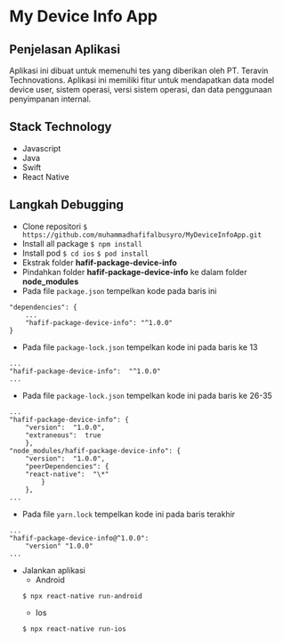 # My Device Info App

## Penjelasan Aplikasi

Aplikasi ini dibuat untuk memenuhi tes yang diberikan oleh PT. Teravin Technovations. Aplikasi ini memiliki fitur untuk mendapatkan data model device user, sistem operasi, versi sistem operasi, dan data penggunaan penyimpanan internal.

## Stack Technology

- Javascript
- Java
- Swift
- React Native

## Langkah Debugging

- Clone repositori
  `$ https://github.com/muhammadhafifalbusyro/MyDeviceInfoApp.git`
- Install all package
  `$ npm install`
- Install pod
  `$ cd ios`
  `$ pod install`
- Ekstrak folder **hafif-package-device-info**
- Pindahkan folder **hafif-package-device-info** ke dalam folder **node_modules**
- Pada file `package.json` tempelkan kode pada baris ini

```
"dependencies": {
	...
	"hafif-package-device-info": "^1.0.0"
}
```

- Pada file `package-lock.json` tempelkan kode ini pada baris ke 13

```
...
"hafif-package-device-info":  "^1.0.0"
...
```

- Pada file `package-lock.json` tempelkan kode ini pada baris ke 26-35

```
...
"hafif-package-device-info": {
	"version":  "1.0.0",
	"extraneous":  true
	},
"node_modules/hafif-package-device-info": {
	"version":  "1.0.0",
	"peerDependencies": {
	"react-native":  "\*"
		}
	},
...
```

- Pada file `yarn.lock` tempelkan kode ini pada baris terakhir

```
...
"hafif-package-device-info@^1.0.0":
	"version" "1.0.0"
...
```

- Jalankan aplikasi
  - Android
  ```
  $ npx react-native run-android
  ```
  - Ios
  ```
  $ npx react-native run-ios
  ```
